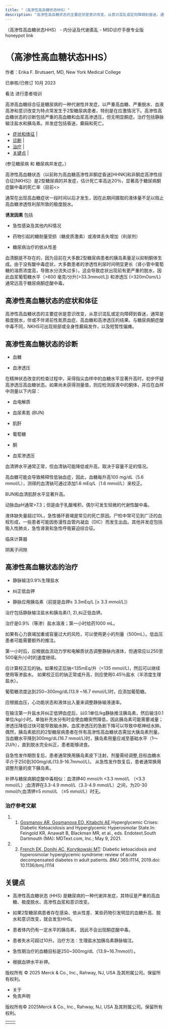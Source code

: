 ```yaml
---
title: "（高渗性高血糖状态HHS）"
description: "高渗性高血糖状态的主要症状是意识改变，从意识混乱或定向障碍到昏迷，通常是极度脱水，伴或不伴肾前性氮质血症、高血糖和高渗透压的结果。与糖尿病酮症酸中毒不同，NKHS可出现局部或全身性癫痫发作，以及短暂性偏瘫。"
---
```


﻿（高渗性高血糖状态HHS） - 内分泌及代谢紊乱 - MSD诊疗手册专业版 honeypot link

# （高渗性高血糖状态HHS）

作者：Erika F. Brutsaert, MD, New York Medical College

已审核/已修订 10月 2023

看法 进行患者培训

高渗高血糖综合征是糖尿病的一种代谢性并发症，以严重高血糖、严重脱水、血液高渗和意识改变为特点常发生于2型糖尿病患者，特别是在应激情况下。高渗性高血糖状态的诊断包括严重的高血糖和血浆高渗透压，但无明显酮症。治疗包括静脉输注盐水和胰岛素。并发症包括昏迷，癫痫和死亡。

- [症状和体征](#症状和体征_v989375_zh) \|
- [诊断](#诊断_v989378_zh) \|
- [治疗](#治疗_v989388_zh) \|
- [关键点](#关键点_v7826208_zh) \|

(参见糖尿病 和 糖尿病并发症。）

高渗性高血糖状态（以前称为高血糖高渗性非酮症昏迷\[HHNK\]和非酮症高渗性综合征\[NKHS\]）是2型糖尿病的并发症，估计死亡率高达20％，显著高于糖尿病酮症酸中毒的死亡率（目前<>

通常在出现高血糖症状一段时间以后才发生，因在此期间摄取的液体量不足以阻止高血糖渗透性利尿所致的极度脱水。

**诱发因素** 包括

- 急性感染及其他内科情况

- 药物引起的糖耐量受损（糖皮质激素）或液体丢失增加（利尿剂）

- 糖尿病治疗的依从性差


血清酮是不存在的，因为目前在大多数2型糖尿病患者的胰岛素量足以抑制酮体生成。由于没有酸中毒症状，大多数患者的渗透性利尿时间明显更长（肾小管中葡萄糖的溶质浓度高，导致水分流失过多）。这会导致症状出现前有更严重的脱水，因此血浆葡萄糖水平（>600 毫克/分升\[>33.3mmol/L\]) 和渗透压 (>320mOsm/L) 通常远高于糖尿病酮症酸中毒。

## 高渗性高血糖状态的症状和体征

高渗性高血糖状态的主要症状是意识改变，从意识混乱或定向障碍到昏迷，通常是极度脱水，伴或不伴肾前性氮质血症、高血糖和高渗透压的结果。与糖尿病酮症酸中毒不同，NKHS可出现局部或全身性癫痫发作，以及短暂性偏瘫。

## 高渗性高血糖状态的诊断

- 血糖

- 血渗透压


在精神状态改变的检查过程中，采得指尖血样中的血糖水平显著升高时，初步怀疑高渗透压高血糖状态。如果尚未获得测量值，则应检测尿液中的酮体，并应在血样中测量以下内容：

- 血电解质

- 血尿素氮 (BUN)

- 肌酐

- 葡萄糖

- 酮

- 血浆渗透压


血清钾水平通常正常，但血清钠可能降低或升高，取决于容量不足的情况。

高血糖可能会导致稀释性低钠血症，因此，血糖每升高100 mg/dL（5.6 mmol/L），测得的血清钠可通过添加1.6 mEq/L（1.6 mmol/L）来校正。

BUN和血清肌酐水平显著升高。

动脉血pH通常>7.3；但是由于乳酸堆积，偶尔可发生轻微的代谢性酸中毒。

液体缺失量超过10L，急性循环衰竭是常见的死亡原因。尸检中常可见到广泛的血栓形成，一些患者可能因弥漫性血管内凝血（DIC）而发生出血。其他并发症包括吸入性肺炎，急性肾衰和急性呼吸窘迫综合征。

临床计算器

阴离子间隙



## 高渗性高血糖状态的治疗

- 静脉输注0.9%生理盐水

- 纠正低血钾

- 静脉应用胰岛素（前提是血钾≥ 3.3mEq/L \[≥ 3.3 mmol/L\]）


治疗包括静脉输注盐水和胰岛素(1, 2),纠正低血钾。

治疗是0.9%（等渗）盐水溶液；第一小时给药1000 mL。

如果有心力衰竭加重或容量过大的风险，可以使用更小的剂量（500mL）。低血压患者可能需要额外的推注。

第一小时后，应根据血流动力学和电解质状态调整静脉内液体，但通常应以250至500毫升/小时的速度继续。

应计算校正后的钠。如果校正后钠<135mEq/升（<135 mmol/L)，然后可以继续使用等渗盐水。 如果校正后的钠正常或升高，则应使用0.45％盐水（半浓度生理盐水）。

葡萄糖浓度达到250~300mg/dL(13.9 ~16.7 mmol/L)时，应添加葡萄糖。

应根据血压，心功能状态和液体出入量来调整静脉输液速率。

在输注第一升盐水并纠正低钾血症后，以0.1单位/kg静脉推注胰岛素，然后输注0.1单位/kg/小时。单独补充水分有时会使血糖突然降低，因此胰岛素可能需要减量；渗透压降低过快可能导致脑水肿。血浆渗透压的急剧下降可以导致中枢神经水肿。偶然，胰岛素抵抗的2型糖尿病患者在伴有高渗性高血糖状态需加大胰岛素剂量。当血糖水平降到300mg/dL(16.7 mmol/L)时，胰岛素用量应减至基础水平（1～2U/h），直到脱水完全纠正，患者能够进食。

自急性发作期恢复后，患者通常换用胰岛素皮下注射，剂量需经调整,目标血糖水平介于250到300mg/dL(13.9-16.7mmol/L)。 从急性发作恢复后，患者通常换用调整剂量的皮下胰岛素。

补钾与糖尿病酮症酸中毒相似：血清钾40 mmol/h <3.3 mmol/L （<3.3 mmol/L）;血清钾在3.3-4.9 mmol/L（3.3-4.9 mmol/L）之间，为20-30 mmol/h;血清钾≥5 mmol/L （≥5 mmol/L）时无。

### 治疗参考文献

1. 1. [Gosmanov AR, Gosmanova EO, Kitabchi AE](https://pubmed.ncbi.nlm.nih.gov/25905280/).Hyperglycemic Crises: Diabetic Ketoacidosis and Hyperglycemic Hyperosmolar State.In: Feingold KR, Anawalt B, Blackman MR, et al., eds. Endotext.South Dartmouth (MA): MDText.com, Inc.; May 9, 2021.

2. 2. [French EK, Donihi AC, Korytkowski MT](https://pubmed.ncbi.nlm.nih.gov/31142480/): Diabetic ketoacidosis and hyperosmolar hyperglycemic syndrome: review of acute decompensated diabetes in adult patients. _BMJ_ 365:l1114, 2019.doi: 10.1136/bmj.l1114


## 关键点

- 高渗性高血糖状态 (HHS) 是糖尿病的一种代谢并发症，其特征是严重的高血糖、极度脱水、高渗性血浆和意识改变。

- 如果2型糖尿病患者存在感染、依从性差、某些药物引发明显的血糖升高、脱水和意识改变，就会发生HHS。

- 患者体内仍有一定水平的胰岛素， 因此不会出现酮症酸中毒。

- 患者失水可超过10升。治疗方法：生理盐水加胰岛素静脉输注。

- 急性期治疗的血糖目标是250~300mg/dL（13.9~16.7mmol/l）。

- 根据血钾水平补钾。




版权所有 © 2025
Merck & Co., Inc., Rahway, NJ, USA 及其附属公司。保留所有权利。

- 关于
- 免责声明

版权所有© 2025Merck & Co., Inc., Rahway, NJ, USA 及其附属公司。保留所有权利。

|     |     |
| --- | --- |
|  |  |